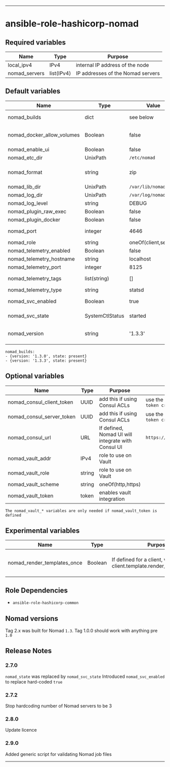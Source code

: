 ----
# ansible-role-hashicorp-nomad

## Required variables
| Name | Type | Purpose |
| ---- | ---- | ------- |
| local_ipv4 | IPv4 | internal IP address of the node |
| nomad_servers | list(IPv4) | IP addresses of the Nomad servers |

## Default variables
| Name | Type | Value | Purpose |
| ---- | ---- | ----- | ------- |
| nomad_builds | dict | see below | decides with versions of the binary to install |
| nomad_docker_allow_volumes | Boolean | false | whether a Nomad client should allow Docker volumes |
| nomad_enable_ui | Boolean | false ||
| nomad_etc_dir | UnixPath | `/etc/nomad` | where the config lives |
| nomad_format | string | zip | used to work out the name of the Nomad archive |
| nomad_lib_dir | UnixPath | `/var/lib/nomad` ||
| nomad_log_dir | UnixPath | `/var/log/nomad` ||
| nomad_log_level | string | DEBUG ||
| nomad_plugin_raw_exec | Boolean | false ||
| nomad_plugin_docker | Boolean | false ||
| nomad_port | integer | 4646 | where the Nomad UI listens |
| nomad_role | string | oneOf(client,server) ||
| nomad_telemetry_enabled | Boolean | false ||
| nomad_telemetry_hostname | string | localhost ||
| nomad_telemetry_port | integer | 8125 ||
| nomad_telemetry_tags | list(string) | [] | string format = "name:value" |
| nomad_telemetry_type | string | statsd | oneOf(datadog,statsd) |
| nomad_svc_enabled | Boolean | true | whether to start the service after reboot ||
| nomad_svc_state | SystemCtlStatus | started | oneOf(restarted, started, stopped) ||
| nomad_version | string | '1.3.3' | defines which of the entries in `nomad_builds` is active |
```
nomad_builds:
- {version: '1.3.0', state: present}
- {version: '1.3.3', state: present}
```

## Optional variables
| Name | Type | Purpose | Example |
| ---- | ---- | ------- | ------- |
| nomad_consul_client_token | UUID | add this if using Consul ACLs | use the output from `consul acl token create` |
| nomad_consul_server_token | UUID | add this if using Consul ACLs | use the output from `consul acl token create` |
| nomad_consul_url | URL | If defined, Nomad UI will integrate with Consul UI | `https://consul.example.com/ui` |
| nomad_vault_addr | IPv4 | role to use on Vault ||
| nomad_vault_role | string | role to use on Vault ||
| nomad_vault_scheme | string | oneOf(http,https) ||
| nomad_vault_token | token | enables vault integration ||
```
The nomad_vault_* variables are only needed if nomad_vault_token is defined
```

## Experimental variables
| Name | Type | Purpose | Comment |
| ---- | ---- | ------- | ------- |
| nomad_render_templates_once | Boolean | If defined for a client, will add client.template.render_templates_once | Requires custom Nomad build |

## Role Dependencies
- `ansible-role-hashicorp-common`

## Nomad versions
Tag 2.x was built for Nomad `1.3`.  Tag 1.0.0 should work with anything pre `1.0`

## Release Notes
### 2.7.0
`nomad_state` was replaced by `nomad_svc_state`
Introduced `nomad_svc_enabled` to replace hard-coded `true`
### 2.7.2
Stop hardcoding number of Nomad servers to be 3
### 2.8.0
Update licence
### 2.9.0
Added generic script for validating Nomad job files

****
